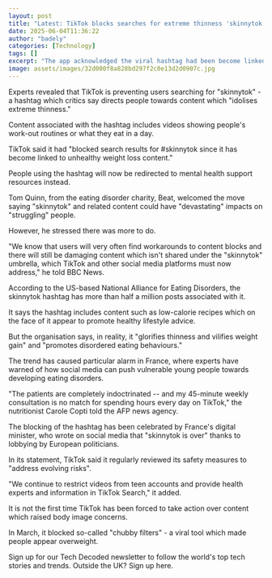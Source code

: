 ```yaml
---
layout: post
title: "Latest: TikTok blocks searches for extreme thinness 'skinnytok' hashtag"
date: 2025-06-04T11:36:22
author: "badely"
categories: [Technology]
tags: []
excerpt: "The app acknowledged the viral hashtag had been become linked to 'unhealthy weight loss content.'"
image: assets/images/32d000f8a828bd297f2c0e13d2d0907c.jpg
---
```


Experts revealed that TikTok is preventing users searching for "skinnytok" - a hashtag which critics say directs people towards content which "idolises extreme thinness."

Content associated with the hashtag includes videos showing people's work-out routines or what they eat in a day. 

TikTok said it had "blocked search results for #skinnytok since it has become linked to unhealthy weight loss content."

People using the hashtag will now be redirected to mental health support resources instead.

Tom Quinn, from the eating disorder charity, Beat, welcomed the move saying "skinnytok" and related content could have "devastating" impacts on "struggling" people.

However, he stressed there was more to do.

"We know that users will very often find workarounds to content blocks and there will still be damaging content which isn't shared under the "skinnytok" umbrella, which TikTok and other social media platforms must now address," he told BBC News.

According to the US-based National Alliance for Eating Disorders, the skinnytok hashtag has more than half a million posts associated with it.

It says the hashtag includes content such as low-calorie recipes which on the face of it appear to promote healthy lifestyle advice.

But the organisation says, in reality, it "glorifies thinness and vilifies weight gain" and "promotes disordered eating behaviours."

The  trend has caused particular alarm in France, where experts have warned of how social media can push vulnerable young people towards developing eating disorders.

"The patients are completely indoctrinated -- and my 45-minute weekly consultation is no match for spending hours every day on TikTok," the nutritionist Carole Copti told the AFP news agency.

The blocking of the hashtag has been celebrated by France's digital minister, who wrote on social media that "skinnytok is over" thanks to lobbying by European politicians. 

In its statement, TikTok said it regularly reviewed its safety measures to "address evolving risks".

"We continue to restrict videos from teen accounts and provide health experts and information in TikTok Search," it added.

It is not the first time TikTok has been forced to take action over content which raised body image concerns.

In March, it blocked so-called "chubby filters" - a viral tool which made people appear overweight.

Sign up for our Tech Decoded newsletter to follow the world's top tech stories and trends. Outside the UK? Sign up here.

